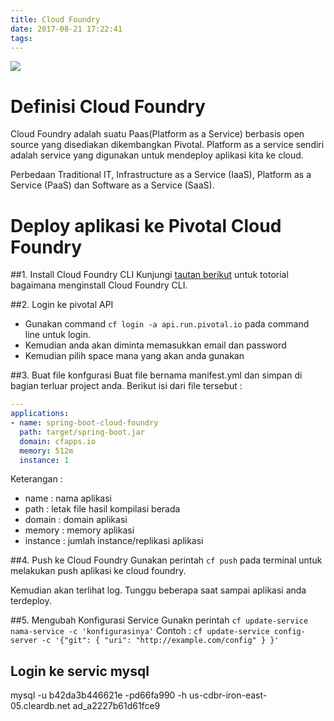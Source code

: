 ```yaml
---
title: Cloud Foundry
date: 2017-08-21 17:22:41
tags:
---
```


![](https://upload.wikimedia.org/wikipedia/en/thumb/b/bb/CloudFoundryCorp_vertical.svg/1280px-CloudFoundryCorp_vertical.svg.png)

# Definisi Cloud Foundry

Cloud Foundry adalah suatu Paas(Platform as a Service) berbasis open source yang disediakan dikembangkan Pivotal. Platform as a service sendiri adalah service yang digunakan untuk mendeploy aplikasi kita ke cloud. 

Perbedaan Traditional IT, Infrastructure as a Service (IaaS), Platform as a Service (PaaS) dan Software as a Service (SaaS).

# Deploy aplikasi ke Pivotal Cloud Foundry
##1. Install Cloud Foundry CLI
Kunjungi [tautan berikut](https://docs.cloudfoundry.org/cf-cli/install-go-cli.html) untuk totorial bagaimana menginstall Cloud Foundry CLI.

##2. Login ke pivotal API
- Gunakan command `cf login -a api.run.pivotal.io` pada command line untuk login.
- Kemudian anda akan diminta memasukkan email dan password
- Kemudian pilih space mana yang akan anda gunakan

##3. Buat file konfgurasi
Buat file bernama manifest.yml dan simpan di bagian terluar project anda. Berikut isi dari file tersebut :
```yml
---
applications:
- name: spring-boot-cloud-foundry
  path: target/spring-boot.jar
  domain: cfapps.io
  memory: 512m
  instance: 1
```
Keterangan :
- name : nama aplikasi
- path : letak file hasil kompilasi berada
- domain : domain aplikasi
- memory : memory aplikasi
- instance : jumlah instance/replikasi aplikasi

##4. Push ke Cloud Foundry
Gunakan perintah `cf push` pada terminal untuk melakukan push aplikasi ke cloud foundry.

Kemudian akan terlihat log. Tunggu beberapa saat sampai aplikasi anda terdeploy.

##5. Mengubah Konfigurasi Service
Gunakn perintah `cf update-service nama-service -c 'konfigurasinya'`
Contoh : 
`cf update-service config-server -c '{"git": { "uri": "http://example.com/config" } }'`


## Login ke servic mysql
mysql -u b42da3b446621e -pd66fa990 -h us-cdbr-iron-east-05.cleardb.net ad_a2227b61d61fce9

